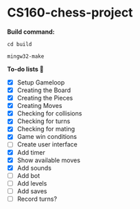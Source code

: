 # CS160-chess-project


**Build command:**

```
cd build

mingw32-make
```

**To-do lists 🎉**

- [x] Setup Gameloop
- [x] Creating the Board
- [x] Creating the Pieces
- [x] Creating Moves
- [x] Checking for collisions
- [x] Checking for turns
- [x] Checking for mating
- [x] Game win conditions
- [ ] Create user interface
- [x] Add timer
- [x] Show available moves
- [x] Add sounds
- [ ] Add bot
- [ ] Add levels
- [ ] Add saves
- [ ] Record turns?
